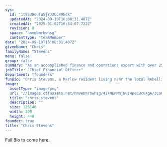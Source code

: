 ```yaml
---
sys:
  id: "1t9SUDouTu5jYJ2UC49Ndk"
  updatedAt: "2024-09-19T16:08:31.407Z"
  createdAt: "2025-01-02T10:34:07.722Z"
  revision: 8
  space: "hmvebmrbwhsg"
  contentType: "teamMember"
date: "2024-09-19T16:08:31.407Z"
givenName: "Chris"
familyName: "Stevens"
menu: false
group: false
summary: "As an accomplished finance and operations expert with over 25 years of experience, I have worked across industries such as IT, food distribution, hospitality, and carbon capture. My diverse background includes both employed and self-employed roles, showcasing my adaptability in managing complex business challenges. Known for my strategic insights, financial expertise, and operational leadership, I have consistently played a key role in driving the success and growth of the organisations I support."
jobTitle: "Chief Financial Officer"
department: "founders"
funBio: "Chris Stevens, a Marlow resident living near the local Rebellion brewery, is an avid road cyclist, clocking in an impressive 600km each month. Married with two children, Chris balances family life with his passion for music, especially his love for ABBA. If he weren’t immersed in his current profession, he envisions himself embracing the thrill of base jumping."
image:
  assetType: "image/png"
  url: "//images.ctfassets.net/hmvebmrbwhsg/4ikNEnMnjNwI4peCDcGXgA/3ca0c9264bbe1fec6a22dda2fdb2f736/sam-chris-bw.png"
  title: "chris-stevens"
  description: ""
  size: 126146
  width: 398
  height: 440
founder: true
title: "Chris Stevens"
---
```


Full Bio to come here.

